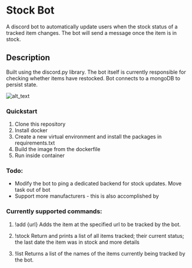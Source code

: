 # Stock Bot
A discord bot to automatically update users when the stock status of a tracked item changes. 
The bot will send a message once the item is in stock.

## Description
Built using the discord.py library. The bot itself is currently responsible for checking whether items have restocked.
Bot connects to a mongoDB to persist state.

![alt_text](https://user-images.githubusercontent.com/50439413/113514258-ee50fd80-95b0-11eb-87db-ddad1a1f1e1e.png)

### Quickstart
1. Clone this repository
2. Install docker
3. Create a new virtual environment and install the packages in requirements.txt
4. Build the image from the dockerfile
5. Run inside container

### Todo:
- Modify the bot to ping a dedicated backend for stock updates. Move task out of bot
- Support more manufacturers - this is also accomplished by 
 
### Currently supported commands:
1. !add {url}
Adds the item at the specified url to be tracked by the bot. 

2. !stock
Return and prints a list of all items tracked; their current status; the last date the item was in stock and more details

3. !list
Returns a list of the names of the items currently being tracked by the bot.
